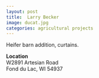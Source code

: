 ```yaml
---
layout: post
title:  Larry Becker
image: ducat.jpg
categories: agricultural projects
---
```


Heifer barn addition, curtains.

**Location**  
W2891 Artesian Road  
Fond du Lac, WI 54937